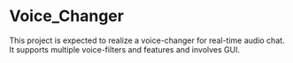 # Voice_Changer
This project is expected to realize a voice-changer for real-time audio chat. It supports multiple voice-filters and features and involves GUI.
